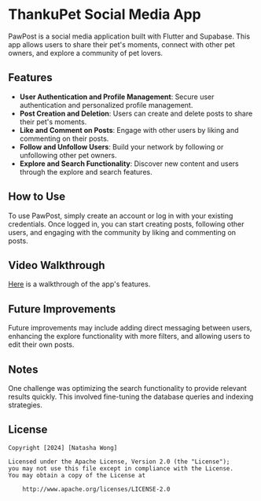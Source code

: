 # ThankuPet Social Media App

PawPost is a social media application built with Flutter and Supabase. This app allows users to share their pet's moments, connect with other pet owners, and explore a community of pet lovers.

## Features

- **User Authentication and Profile Management**: Secure user authentication and personalized profile management.
- **Post Creation and Deletion**: Users can create and delete posts to share their pet's moments.
- **Like and Comment on Posts**: Engage with other users by liking and commenting on their posts.
- **Follow and Unfollow Users**: Build your network by following or unfollowing other pet owners.
- **Explore and Search Functionality**: Discover new content and users through the explore and search features.

## How to Use

To use PawPost, simply create an account or log in with your existing credentials. Once logged in, you can start creating posts, following other users, and engaging with the community by liking and commenting on posts.

## Video Walkthrough

[Here](https://drive.google.com/file/d/1ZuTKGvp-AqQuZzdH8ttnQLFZnl8FNHRZ/view?usp=sharing) is a walkthrough of the app's features.

## Future Improvements

Future improvements may include adding direct messaging between users, enhancing the explore functionality with more filters, and allowing users to edit their own posts.

## Notes

One challenge was optimizing the search functionality to provide relevant results quickly. This involved fine-tuning the database queries and indexing strategies.

## License

    Copyright [2024] [Natasha Wong]

    Licensed under the Apache License, Version 2.0 (the "License");
    you may not use this file except in compliance with the License.
    You may obtain a copy of the License at

        http://www.apache.org/licenses/LICENSE-2.0
